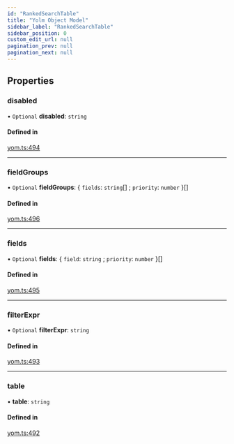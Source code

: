 ```yaml
---
id: "RankedSearchTable"
title: "Yolm Object Model"
sidebar_label: "RankedSearchTable"
sidebar_position: 0
custom_edit_url: null
pagination_prev: null
pagination_next: null
---
```


## Properties

### disabled

• `Optional` **disabled**: `string`

#### Defined in

[yom.ts:494](https://github.com/yolmio/boost/blob/964b449/src/yom.ts#L494)

___

### fieldGroups

• `Optional` **fieldGroups**: { `fields`: `string`[] ; `priority`: `number`  }[]

#### Defined in

[yom.ts:496](https://github.com/yolmio/boost/blob/964b449/src/yom.ts#L496)

___

### fields

• `Optional` **fields**: { `field`: `string` ; `priority`: `number`  }[]

#### Defined in

[yom.ts:495](https://github.com/yolmio/boost/blob/964b449/src/yom.ts#L495)

___

### filterExpr

• `Optional` **filterExpr**: `string`

#### Defined in

[yom.ts:493](https://github.com/yolmio/boost/blob/964b449/src/yom.ts#L493)

___

### table

• **table**: `string`

#### Defined in

[yom.ts:492](https://github.com/yolmio/boost/blob/964b449/src/yom.ts#L492)
